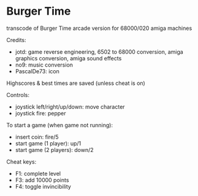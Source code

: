 # Burger Time
transcode of Burger Time arcade version for 68000/020 amiga machines

Credits:

- jotd: game reverse engineering, 6502 to 68000 conversion, 
        amiga graphics conversion, amiga sound effects
- no9: music conversion
- PascalDe73: icon

Highscores & best times are saved (unless cheat is on)

Controls:

- joystick left/right/up/down: move character
- joystick fire: pepper

To start a game (when game not running):

- insert coin: fire/5
- start game (1 player): up/1
- start game (2 players): down/2

Cheat keys:
- F1: complete level
- F3: add 10000 points
- F4: toggle invincibility